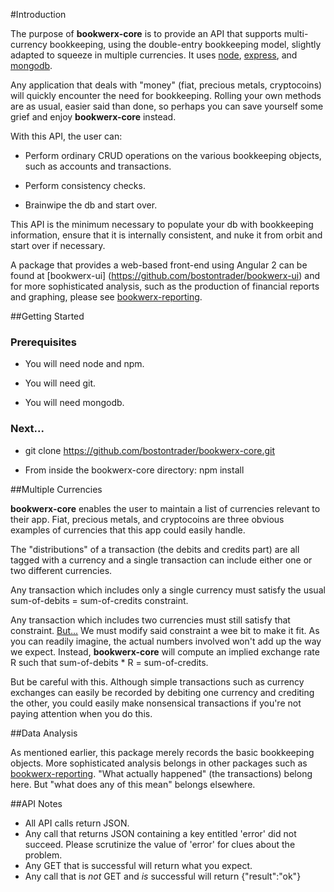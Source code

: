 #Introduction

The purpose of **bookwerx-core** is to provide an API that supports multi-currency
 bookkeeping, using the double-entry bookkeeping model, slightly adapted to squeeze 
 in multiple currencies.  It uses [node](https://nodejs.org), [express](http://expressjs.com/), and [mongodb](https://www.mongodb.com/).

Any application that deals with "money" (fiat, precious metals, cryptocoins) will
quickly encounter the need for bookkeeping.  Rolling your own methods are as usual,
 easier said than done, so perhaps you can save yourself some grief and enjoy **bookwerx-core** instead.

With this API, the user can:

* Perform ordinary CRUD operations on the various bookkeeping objects,
such as accounts and transactions.

* Perform consistency checks.

* Brainwipe the db and start over.

This API is the minimum necessary to populate your db with bookkeeping information,
ensure that it is internally consistent, and nuke it from orbit and start over if necessary.

A package that provides a web-based front-end using Angular 2 can be found at [bookwerx-ui]
(https://github.com/bostontrader/bookwerx-ui) and for more sophisticated analysis, 
such as the production of financial reports and graphing, please see 
 [bookwerx-reporting](https://github.com/bostontrader/bookwerx-reporting).


##Getting Started

### Prerequisites

* You will need node and npm.

* You will need git.

* You will need mongodb.

### Next...

* git clone https://github.com/bostontrader/bookwerx-core.git

* From inside the bookwerx-core directory: npm install


##Multiple Currencies

**bookwerx-core** enables the user to maintain a list of currencies relevant to their app.
Fiat, precious metals, and cryptocoins are three obvious examples of currencies that
this app could easily handle.

The "distributions" of a transaction (the debits and credits part) are all tagged
with a currency and a single transaction can include either one or two different
currencies.

Any transaction which includes only a single currency must satisfy the usual
sum-of-debits = sum-of-credits constraint.

Any transaction which includes two currencies must still satisfy that constraint.
[But...](https://www.youtube.com/watch?v=FaVFuX8z26c) We must modify said constraint
a wee bit to make it fit. As you can readily imagine, the actual numbers involved
won't add up the way we expect. Instead, **bookwerx-core** will compute an
implied exchange rate R such that sum-of-debits * R = sum-of-credits.

But be careful with this.  Although simple transactions such as currency exchanges 
can easily be recorded by debiting one currency and crediting the other, you
could easily make nonsensical transactions if you're not paying attention when you do this.

##Data Analysis

As mentioned earlier, this package merely records the basic bookkeeping objects.
More sophisticated analysis belongs in other packages such as
[bookwerx-reporting](https://github.com/bostontrader/bookwerx-reporting).  "What actually happened" (the transactions) belong here.
But "what does any of this mean" belongs elsewhere.


##API Notes
* All API calls return JSON.
* Any call that returns JSON containing a key
entitled 'error' did not succeed.  Please scrutinize the
value of 'error' for clues about the problem.
* Any GET that is successful will return what you expect.
* Any call that is _not_ GET and _is_ successful will
return {"result":"ok"}
